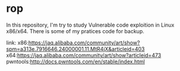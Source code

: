 # rop

In this repository, I'm try to study Vulnerable code exploition in Linux x86/x64. There is some of my pratices code for backup.

link:
x86:https://jaq.alibaba.com/community/art/show?spm=a313e.7916646.24000001.11.MtR4jX&articleid=403
x64:https://jaq.alibaba.com/community/art/show?articleid=473
pwntools:http://docs.pwntools.com/en/stable/index.html
